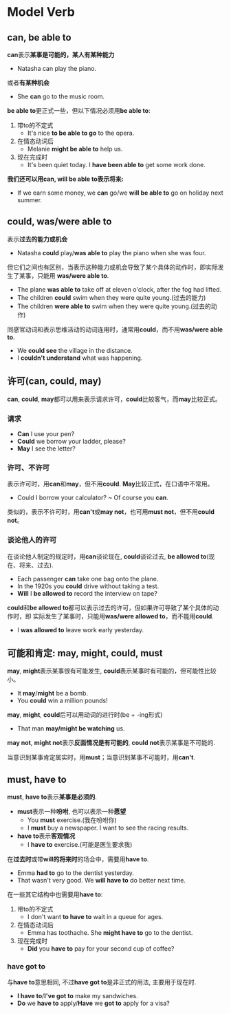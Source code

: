 # Model Verb

## can, be able to

**can**表示**某事是可能的，某人有某种能力**

* Natasha can play the piano.

或者**有某种机会**

* She **can** go to the music room.

**be able to**更正式一些，但以下情况必须用**be able to**:

1. 带to的不定式
    * It's nice **to be able to go** to the opera.
2. 在情态动词后
    * Melanie **might be able to** help us.
3. 现在完成时
    * It's been quiet today. I **have been able to** get some work done.

**我们还可以用can, will be able to表示将来:**

* If we earn some money, we **can** go/we **will be able to** go on holiday next summer.

## could, was/were able to

表示**过去的能力或机会**

* Natasha **could** play/**was able to** play the piano when she was four.

但它们之间也有区别，当表示这种能力或机会导致了某个具体的动作时，即实际发生了某事，只能用
**was/were able to**.

* The plane **was able to** take off at eleven o'clock, after the fog had lifted.
* The children **could** swim when they were quite young.(过去的能力)
* The children **were able to** swim when they were quite young.(过去的动作)

同感官动词和表示思维活动的动词连用时，通常用**could**，而不用**was/were able to**.

* We **could see** the village in the distance.
* I **couldn't understand** what was happening.

## 许可(can, could, may)

**can**, **could**, **may**都可以用来表示请求许可，**could**比较客气，而**may**比较正式。

### 请求

* **Can** I use your pen?
* **Could** we borrow your ladder, please?
* **May** I see the letter?

### 许可、不许可

表示许可时，用**can**和**may**，但不用**could**. **May**比较正式，在口语中不常用。

* Could I borrow your calculator? ~ Of course you **can**.

类似的，表示不许可时，用**can't**或**may not**，也可用**must not**，但不用**could not**。

### 谈论他人的许可

在谈论他人制定的规定时，用**can**谈论现在, **could**谈论过去, **be allowed to**(现在、将来、过去).

* Each passenger **can** take one bag onto the plane.
* In the 1920s you **could** drive without taking a test.
* **Will** I **be allowed to** record the interview on tape?

**could**和**be allowed to**都可以表示过去的许可，但如果许可导致了某个具体的动作时，即
实际发生了某事时，只能用**was/were allowed to**，而不能用**could**.

* I **was allowed to** leave work early yesterday.

## 可能和肯定: may, might, could, must

**may**, **might**表示某事很有可能发生, **could**表示某事时有可能的，但可能性比较小。

* It **may**/**might** be a bomb.
* You **could** win a million pounds!

**may**, **might**, **could**后可以用动词的进行时(be + -ing形式)

* That man **may/might be watching** us.

**may not**, **might not**表示**反面情况是有可能的**, **could not**表示某事是不可能的.

当意识到某事肯定属实时，用**must**；当意识到某事不可能时，用**can't**.

## must, have to

**must**, **have to**表示**某事是必须的**.

* **must**表示一种**吩咐**, 也可以表示一种**愿望**
    + You **must** exercise.(我在吩咐你)
    + I **must** buy a newspaper. I want to see the racing results.
* **have to**表示**客观情况**
    + I **have to** exercise.(可能是医生要求我)

在**过去时**或带**will的将来时**的场合中，需要用**have to**.

* Emma **had to** go to the dentist yesterday.
* That wasn't very good. We **will have to** do better next time.

在一些其它结构中也需要用**have to**:

1. 带to的不定式
    * I don't want **to have to** wait in a queue for ages.
2. 在情态动词后
    * Emma has toothache. She **might have to** go to the dentist.
3. 现在完成时
    * **Did** you **have to** pay for your second cup of coffee?

### have got to

与**have to**意思相同, 不过**have got to**是非正式的用法, 主要用于现在时.

* **I have to**/**I've got to** make my sandwiches.
* **Do** we **have to** apply/**Have** we **got to** apply for a visa?
